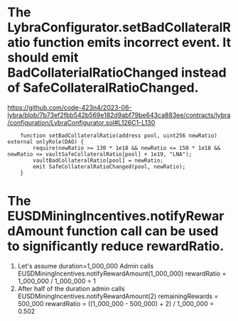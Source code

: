 # The LybraConfigurator.setBadCollateralRatio function emits incorrect event. It should emit BadCollaterialRatioChanged instead of SafeCollateralRatioChanged.
https://github.com/code-423n4/2023-06-lybra/blob/7b73ef2fbb542b569e182d9abf79be643ca883ee/contracts/lybra/configuration/LybraConfigurator.sol#L126C1-L130
```
    function setBadCollateralRatio(address pool, uint256 newRatio) external onlyRole(DAO) {
        require(newRatio >= 130 * 1e18 && newRatio <= 150 * 1e18 && newRatio <= vaultSafeCollateralRatio[pool] + 1e19, "LNA");
        vaultBadCollateralRatio[pool] = newRatio;
        emit SafeCollateralRatioChanged(pool, newRatio);
    }
```

# The EUSDMiningIncentives.notifyRewardAmount function call can be used to significantly reduce rewardRatio.
1. Let's assume duration=1_000_000
 Admin calls EUSDMiningIncentives.notifyRewardAmount(1_000_000)
rewardRatio = 1_000_000 / 1_000_000 = 1
2. After half of the duration admin calls EUSDMiningIncentives.notifyRewardAmount(2)
remainingRewards = 500_000
rewardRatio = ((1_000_000 - 500_000) + 2) / 1_000_000 = 0.502
